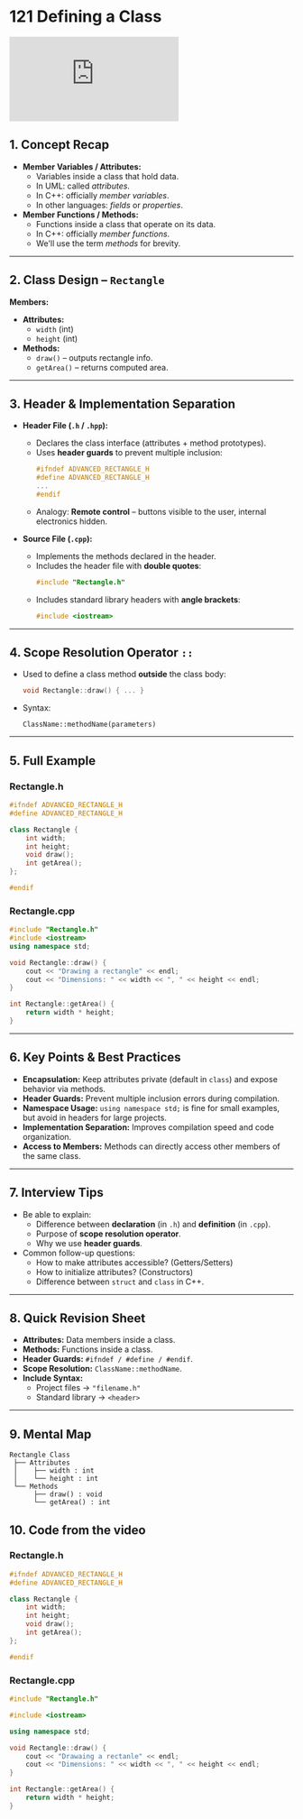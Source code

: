 # 121 Defining a Class

<div class="video-wrapper">
  <iframe src="https://www.youtube.com/embed/Q3R7-OPGy-Y?si=xLXX1T96EuJ5P8SE"
          title="YouTube video player" 
          frameborder="0" 
          allow="accelerometer; autoplay; clipboard-write; encrypted-media; gyroscope; picture-in-picture; web-share" 
          allowfullscreen>
  </iframe>
</div>

## 1. Concept Recap
- **Member Variables / Attributes:**
  - Variables inside a class that hold data.
  - In UML: called *attributes*.
  - In C++: officially *member variables*.
  - In other languages: *fields* or *properties*.
- **Member Functions / Methods:**
  - Functions inside a class that operate on its data.
  - In C++: officially *member functions*.
  - We'll use the term *methods* for brevity.

---

## 2. Class Design – `Rectangle`
**Members:**
- **Attributes:**
  - `width` (int)
  - `height` (int)
- **Methods:**
  - `draw()` – outputs rectangle info.
  - `getArea()` – returns computed area.

---

## 3. Header & Implementation Separation
- **Header File (`.h` / `.hpp`):**
  - Declares the class interface (attributes + method prototypes).
  - Uses **header guards** to prevent multiple inclusion:
    ```cpp
    #ifndef ADVANCED_RECTANGLE_H
    #define ADVANCED_RECTANGLE_H
    ...
    #endif
    ```
  - Analogy: **Remote control** – buttons visible to the user, internal electronics hidden.

- **Source File (`.cpp`):**
  - Implements the methods declared in the header.
  - Includes the header file with **double quotes**:
    ```cpp
    #include "Rectangle.h"
    ```
  - Includes standard library headers with **angle brackets**:
    ```cpp
    #include <iostream>
    ```

---

## 4. Scope Resolution Operator `::`
- Used to define a class method **outside** the class body:
  ```cpp
  void Rectangle::draw() { ... }
  ```
- Syntax:  
  ```
  ClassName::methodName(parameters)
  ```

---

## 5. Full Example

### Rectangle.h
```cpp
#ifndef ADVANCED_RECTANGLE_H
#define ADVANCED_RECTANGLE_H

class Rectangle {
    int width;
    int height;
    void draw();
    int getArea();
};

#endif
```

### Rectangle.cpp
```cpp
#include "Rectangle.h"
#include <iostream>
using namespace std;

void Rectangle::draw() {
    cout << "Drawing a rectangle" << endl;
    cout << "Dimensions: " << width << ", " << height << endl;
}

int Rectangle::getArea() {
    return width * height;
}
```

---

## 6. Key Points & Best Practices
- **Encapsulation:** Keep attributes private (default in `class`) and expose behavior via methods.
- **Header Guards:** Prevent multiple inclusion errors during compilation.
- **Namespace Usage:** `using namespace std;` is fine for small examples, but avoid in headers for large projects.
- **Implementation Separation:** Improves compilation speed and code organization.
- **Access to Members:** Methods can directly access other members of the same class.

---

## 7. Interview Tips
- Be able to explain:
  - Difference between **declaration** (in `.h`) and **definition** (in `.cpp`).
  - Purpose of **scope resolution operator**.
  - Why we use **header guards**.
- Common follow-up questions:
  - How to make attributes accessible? (Getters/Setters)
  - How to initialize attributes? (Constructors)
  - Difference between `struct` and `class` in C++.

---

## 8. Quick Revision Sheet
- **Attributes:** Data members inside a class.
- **Methods:** Functions inside a class.
- **Header Guards:** `#ifndef / #define / #endif`.
- **Scope Resolution:** `ClassName::methodName`.
- **Include Syntax:**  
  - Project files → `"filename.h"`  
  - Standard library → `<header>`

---

## 9. Mental Map
```
Rectangle Class
 ├── Attributes
 │    ├── width : int
 │    └── height : int
 └── Methods
      ├── draw() : void
      └── getArea() : int
```

## 10. Code from the video

### Rectangle.h

```cpp
#ifndef ADVANCED_RECTANGLE_H
#define ADVANCED_RECTANGLE_H

class Rectangle {
    int width;
    int height;
    void draw();
    int getArea();
};

#endif
```

### Rectangle.cpp

```cpp
#include "Rectangle.h"

#include <iostream>

using namespace std;

void Rectangle::draw() {
    cout << "Drawaing a rectanle" << endl;
    cout << "Dimensions: " << width << ", " << height << endl;
}

int Rectangle::getArea() {
    return width * height;
}
```
